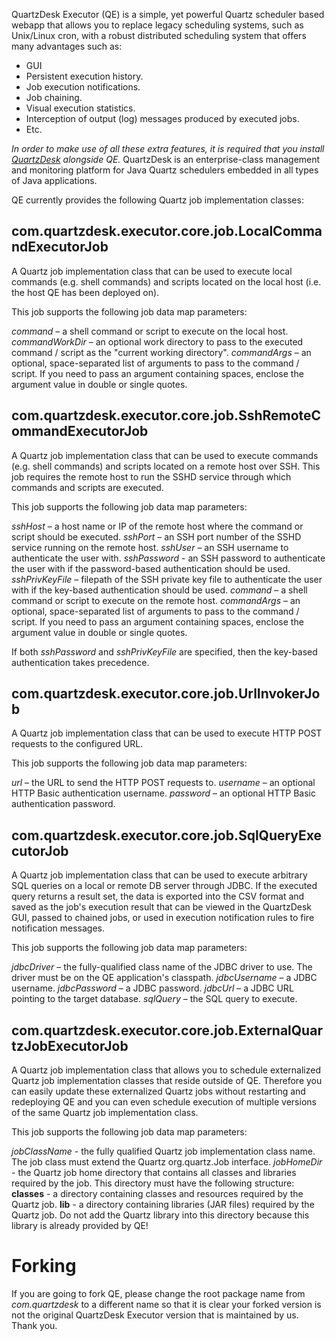 QuartzDesk Executor (QE) is a simple, yet powerful Quartz scheduler based webapp that allows you to replace legacy scheduling systems, such as Unix/Linux cron, with a robust distributed scheduling system that offers many advantages such as:

* GUI
* Persistent execution history.
* Job execution notifications.
* Job chaining.
* Visual execution statistics.
* Interception of output (log) messages produced by executed jobs.
* Etc. 

*In order to make use of all these extra features, it is required that you install [QuartzDesk](https://www.quartzdesk.com) alongside QE.* QuartzDesk is an enterprise-class management and monitoring platform for Java Quartz schedulers embedded in all types of Java applications. 

QE currently provides the following Quartz job implementation classes:

## com.quartzdesk.executor.core.job.LocalCommandExecutorJob
A Quartz job implementation class that can be used to execute local commands (e.g. shell commands) and scripts located on the local host (i.e. the host QE has been deployed on).

This job supports the following job data map parameters:

*command* – a shell command or script to execute on the local host.
*commandWorkDir* – an optional work directory to pass to the executed command / script as the "current working directory".
*commandArgs* – an optional, space-separated list of arguments to pass to the command / script. If you need to pass an argument containing spaces, enclose the argument value in double or single quotes.

## com.quartzdesk.executor.core.job.SshRemoteCommandExecutorJob
A Quartz job implementation class that can be used to execute commands (e.g. shell commands) and scripts located on a remote host over SSH. This job requires the remote host to run the SSHD service through which commands and scripts are executed.

This job supports the following job data map parameters:

*sshHost* – a host name or IP of the remote host where the command or script should be executed.
*sshPort* – an SSH port number of the SSHD service running on the remote host.
*sshUser* – an SSH username to authenticate the user with.
*sshPassword* - an SSH password to authenticate the user with if the password-based authentication should be used.
*sshPrivKeyFile* – filepath of the SSH private key file to authenticate the user with if the key-based authentication should be used.
*command* – a shell command or script to execute on the remote host.
*commandArgs* – an optional, space-separated list of arguments to pass to the command / script. If you need to pass an argument containing spaces, enclose the argument value in double or single quotes.

If both *sshPassword* and *sshPrivKeyFile* are specified, then the key-based authentication takes precedence.


## com.quartzdesk.executor.core.job.UrlInvokerJob
A Quartz job implementation class that can be used to execute HTTP POST requests to the configured URL.

This job supports the following job data map parameters:

*url* – the URL to send the HTTP POST requests to.
*username* – an optional HTTP Basic authentication username.
*password* – an optional HTTP Basic authentication password.


## com.quartzdesk.executor.core.job.SqlQueryExecutorJob
A Quartz job implementation class that can be used to execute arbitrary SQL queries on a local or remote DB server through JDBC. If the executed query returns a result set, the data is exported into the CSV format and saved as the job's execution result that can be viewed in the QuartzDesk GUI, passed to chained jobs, or used in execution notification rules to fire notification messages.

This job supports the following job data map parameters:

*jdbcDriver* – the fully-qualified class name of the JDBC driver to use. The driver must be on the QE application's classpath.
*jdbcUsername* – a JDBC username.
*jdbcPassword* – a JDBC password.
*jdbcUrl* – a JDBC URL pointing to the target database.
*sqlQuery* – the SQL query to execute.


## com.quartzdesk.executor.core.job.ExternalQuartzJobExecutorJob
A Quartz job implementation class that allows you to schedule externalized Quartz job implementation classes that reside outside of QE. Therefore you can easily update these externalized Quartz jobs without restarting and redeploying QE and you can even schedule execution of multiple versions of the same Quartz job implementation class.

This job supports the following job data map parameters:

*jobClassName* - the fully qualified Quartz job implementation class name. The job class must extend the Quartz org.quartz.Job interface.
*jobHomeDir* - the Quartz job home directory that contains all classes and libraries required by the job. This directory must have the following structure:
  **classes** - a directory containing classes and resources required by the Quartz job.
  **lib** - a directory containing libraries (JAR files) required by the Quartz job. Do not add the Quartz library into this directory because this library is already provided by QE!


# Forking

If you are going to fork QE, please change the root package name from *com.quartzdesk* to a different name so that it is clear your forked version is not the original QuartzDesk Executor version that is maintained by us. Thank you.
